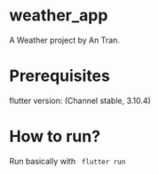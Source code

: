 # weather_app

A Weather project by An Tran.

# Prerequisites
flutter version: (Channel stable, 3.10.4)

# How to run?
Run basically with 
   ` flutter run`

